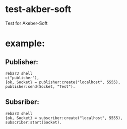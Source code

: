 # test-akber-soft
Test for Akeber-Soft

# example:
 ## Publisher:
 `rebar3 shell` \
 `c("publisher"),` \
 `{ok, Socket} = publisher:create("localhost", 5555),` \
 `publisher:send(Socket, "Test").`

## Subsriber:
  `rebar3 shell` \
  `{ok, Socket} = subscriber:create("localhost", 5555),` \
  `subscriber:start(Socket).`

  

